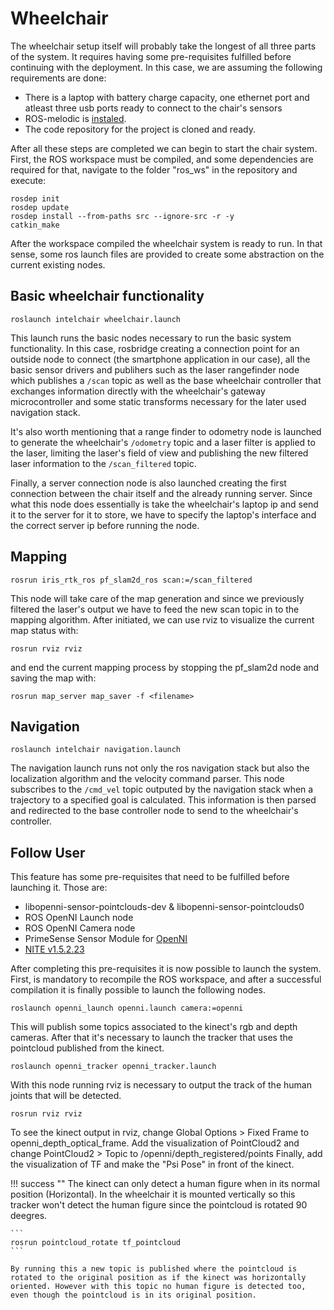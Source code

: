 # Wheelchair

The wheelchair setup itself will probably take the longest of all three parts of the system. It requires having some pre-requisites fulfilled before continuing with the deployment. 
In this case, we are assuming the following requirements are done:

 * There is a laptop with battery charge capacity, one ethernet port and atleast three usb ports ready to connect to the chair's sensors   
* ROS-melodic is [instaled](http://wiki.ros.org/melodic/Installation/Ubuntu).
 * The code repository for the project is cloned and ready.

After all these steps are completed we can begin to start the chair system.
First, the ROS workspace must be compiled, and some dependencies are required for that, navigate to the folder "ros_ws" in the repository and execute:
```
rosdep init
rosdep update
rosdep install --from-paths src --ignore-src -r -y
catkin_make
```

After the workspace compiled the wheelchair system is ready to run. In that sense, some ros launch files are provided to create some abstraction on the current existing nodes.

## Basic wheelchair functionality

```
roslaunch intelchair wheelchair.launch
```

This launch runs the basic nodes necessary to run the basic system functionality. In this case, rosbridge creating a connection point for an outside node to connect (the smartphone application in our case), all the basic sensor drivers and publihers such as the laser rangefinder node which publishes a ```/scan``` topic as well as the base wheelchair controller that exchanges information directly with the wheelchair's gateway microcontroller and some static transforms necessary for the later used navigation stack.

It's also worth mentioning that a range finder to odometry node is launched to generate the wheelchair's ```/odometry``` topic and a laser filter is applied to the laser, limiting the laser's field of view and publishing the new filtered laser information to the ```/scan_filtered``` topic.

Finally, a server connection node is also launched creating the first connection between the chair itself and the already running server. Since what this node does essentially is take the wheelchair's laptop ip and send it to the server for it to store, we have to specify the laptop's interface and the correct server ip before running the node.


## Mapping

```
rosrun iris_rtk_ros pf_slam2d_ros scan:=/scan_filtered
```

This node will take care of the map generation and since we previously filtered the laser's output we have to feed the new scan topic in to the mapping algorithm. After initiated, we can use rviz to visualize the current map status with:

```
rosrun rviz rviz
```

and end the current mapping process by stopping the pf_slam2d node and saving the map with:

```
rosrun map_server map_saver -f <filename>
```


## Navigation

```
roslaunch intelchair navigation.launch
```

The navigation launch runs not only the ros navigation stack but also the localization algorithm and the velocity command parser. This node subscribes to the ```/cmd_vel``` topic outputed by the navigation stack when a trajectory to a specified goal is calculated. This information is then parsed and redirected to the base controller node to send to the wheelchair's controller.


## Follow User

This feature has some pre-requisites that need to be fulfilled before launching it.
Those are:

 * libopenni-sensor-pointclouds-dev & libopenni-sensor-pointclouds0
* ROS OpenNI Launch node
* ROS OpenNI Camera node
* PrimeSense Sensor Module for [OpenNI](https://github.com/avin2/SensorKinect)
 * [NITE v1.5.2.23](https://github.com/arnaud-ramey/NITE-Bin-Dev-Linux-v1.5.2.23)
	
After completing this pre-requisites it is now possible to launch the system.
First, is mandatory to recompile the ROS workspace, and after a successful compilation it is finally possible to launch the following nodes.

```
roslaunch openni_launch openni.launch camera:=openni
```

This will publish some topics associated to the kinect's rgb and depth cameras.
After that it's necessary to launch the tracker that uses the pointcloud published from the kinect.

```
roslaunch openni_tracker openni_tracker.launch
```

With this node running rviz is necessary to output the track of the human joints that will be detected.

```
rosrun rviz rviz
```

To see the kinect output in rviz, change Global Options > Fixed Frame to openni_depth_optical_frame.
Add the visualization of PointCloud2 and change PointCloud2 > Topic to /openni/depth_registered/points
Finally, add the visualization of TF and make the "Psi Pose" in front of the kinect.

!!! success ""
	The kinect can only detect a human figure when in its normal position (Horizontal). In the wheelchair it is mounted vertically so this tracker won't detect the human figure since the pointcloud is rotated 90 deegres. 

	```
	rosrun pointcloud_rotate tf_pointcloud
	``` 
	
	By running this a new topic is published where the pointcloud is rotated to the original position as if the kinect was horizontally oriented. However with this topic no human figure is detected too, even though the pointcloud is in its original position.